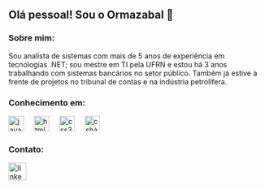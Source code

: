 ## Olá pessoal! Sou o Ormazabal 👋

### Sobre mim:

Sou analista de sistemas com mais de 5 anos de experiência em tecnologias .NET; sou mestre em TI pela UFRN e estou há 3 anos trabalhando com sistemas bancários no setor público. Também já estive à frente de projetos no tribunal de contas e na indústria petrolífera.

### Conhecimento em:

<div align="left">
  <img src="https://cdn.jsdelivr.net/gh/devicons/devicon/icons/javascript/javascript-original.svg" height="30" alt="javascript logo"  />
  <img width="12" />
  <img src="https://cdn.jsdelivr.net/gh/devicons/devicon/icons/html5/html5-original.svg" height="30" alt="html5 logo"  />
  <img width="12" />
  <img src="https://cdn.jsdelivr.net/gh/devicons/devicon/icons/css3/css3-original.svg" height="30" alt="css3 logo"  />
  <img width="12" />
  <img src="https://cdn.jsdelivr.net/npm/programming-languages-logos@0.0.3/src/csharp/csharp.svg" height="30" alt="csharp logo"  />
  <img width="12" />
</div>

### Contato:

<a href="https://www.linkedin.com/in/ormazabalnascimento/" target="_blank">
  <img src="https://img.shields.io/static/v1?message=LinkedIn&logo=linkedin&label=&color=0077B5&logoColor=white&labelColor=&style=for-the-badge" height="35" alt="linkedin logo"  />
</a>

<!--
**ormaza/ormaza** is a ✨ _special_ ✨ repository because its `README.md` (this file) appears on your GitHub profile.

Here are some ideas to get you started:

- 🔭 I’m currently working on ...
- 🌱 I’m currently learning ...
- 👯 I’m looking to collaborate on ...
- 🤔 I’m looking for help with ...
- 💬 Ask me about ...
- 📫 How to reach me: ...
- 😄 Pronouns: ...
- ⚡ Fun fact: ...
-->
